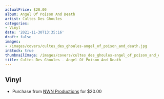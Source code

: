 ```yaml
---
actualPrice: $20.00
album: Angel Of Poison And Death
artist: Cultes Des Ghoules
categories:
- Vinyl
date: '2021-11-30T13:35:16'
draft: false
images:
- /images/covers/cultes_des_ghoules-angel_of_poison_and_death.jpg
inStock: true
thumbnailImage: /images/covers/cultes_des_ghoules-angel_of_poison_and_death-thumb.jpg
title: Cultes Des Ghoules - Angel Of Poison And Death
---
```


## Vinyl
* Purchase from [NWN Productions](http://shop.nwnprod.com/index.php?route=product/product&path=75&product_id=15316&sort=pd.name&order=ASC) for $20.00
